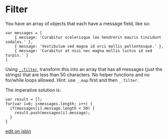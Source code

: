 
# Filter

You have an array of objects that each have a message field, like so:

```
var messages = [
    { message: 'Curabitur scelerisque leo hendrerit mauris tincidunt sodales.' },
    { message: 'Vestibulum sed magna id orci mollis pellentesque.' },
    { message: 'Curabitur at nisi nec magna mollis luctus id sed turpis.' }
]
```

Using [`_.filter`](http://underscorejs.org/#filter), transform this
into an array that has all messages (just the strings) that are less
than 50 characters. No helper functions and no for/while loops
allowed. Hint: use `_.map` first and then `_.filter`.

The imperative solution is:

```
var result = [];
for(var i=0; i<messages.length; i++) {
  if(messages[i].message.length < 50) {
    result.push(messages[i].message);
  }
}
```

[edit on jsbin](http://jsbin.com/howuquhe/1/edit?js,console)